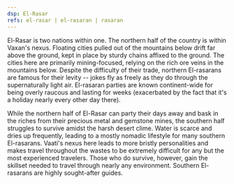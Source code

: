 ```yaml
---
dsp: El-Rasar
refs: el-rasar | el-rasaran | rasaran
---
```


El-Rasar is two nations within one. The northern half of the country is within Vaxan's nexus. Floating cities pulled out of the mountains below drift far above the ground, kept in place by sturdy chains affixed to the ground. The cities here are primarily mining-focused, relying on the rich ore veins in the mountains below. Despite the difficulty of their trade, northern El-rasarans are famous for their levity -- jokes fly as freely as they do through the supernaturally light air. El-rasaran parties are known continent-wide for being overly raucous and lasting for weeks (exacerbated by the fact that it's a holiday nearly every other day there).

While the northern half of El-Rasar can party their days away and bask in the riches from their precious metal and gemstone mines, the southern half struggles to survive amidst the harsh desert clime. Water is scarce and dries up frequently, leading to a mostly nomadic lifestyle for many southern El-rasarans. Vaati's nexus here leads to more bristly personalities and makes travel throughout the wastes to be extremely difficult for any but the most experienced travelers. Those who do survive, however, gain the skillset needed to travel through nearly any environment. Southern El-rasarans are highly sought-after guides.
